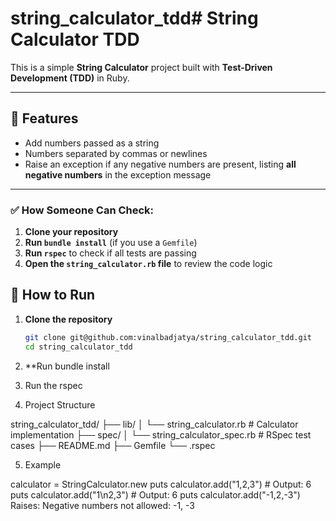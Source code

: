 # string_calculator_tdd# String Calculator TDD

This is a simple **String Calculator** project built with **Test-Driven Development (TDD)** in Ruby.

---

## 📌 Features

- Add numbers passed as a string
- Numbers separated by commas or newlines
- Raise an exception if any negative numbers are present, listing **all negative numbers** in the exception message

---

### ✅ How Someone Can Check:
1. **Clone your repository**
2. **Run `bundle install`** (if you use a `Gemfile`)
3. **Run `rspec`** to check if all tests are passing
4. **Open the `string_calculator.rb` file** to review the code logic

## 🚀 How to Run

1. **Clone the repository**
   ```bash
   git clone git@github.com:vinalbadjatya/string_calculator_tdd.git
   cd string_calculator_tdd

2. **Run bundle install

3. Run the rspec

4. Project Structure

string_calculator_tdd/
├── lib/
│   └── string_calculator.rb   # Calculator implementation
├── spec/
│   └── string_calculator_spec.rb  # RSpec test cases
├── README.md
├── Gemfile
└── .rspec

5. Example

calculator = StringCalculator.new
puts calculator.add("1,2,3")  # Output: 6
puts calculator.add("1\n2,3") # Output: 6
puts calculator.add("-1,2,-3")
Raises: Negative numbers not allowed: -1, -3

